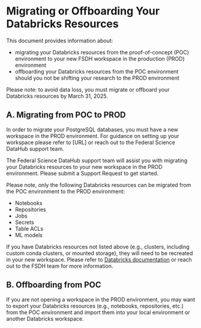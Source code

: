 # Migrating or Offboarding Your Databricks Resources

This document provides information about:

* migrating your Databricks resources from the proof-of-concept (POC) environment to your new FSDH workspace in the production (PROD) environment
* offboarding your Databricks resources from the POC environment should you not be shifting your research to the PROD environment

Please note: to avoid data loss, you must migrate or offboard your Databricks resources by March 31, 2025.

## A. Migrating from POC to PROD

In order to migrate your PostgreSQL databases, you must have a new workspace in the PROD environment. For guidance on setting up your workspace please refer to [URL] or reach out to the Federal Science DataHub support team.

The Federal Science DataHub support team will assist you with migrating your Databricks resources to your new workspace in the PROD environment. Please submit a Support Request to get started.

Please note, only the following Databricks resources can be migrated from the POC environment to the PROD environment: 

* Notebooks
* Repositories
* Jobs
* Secrets
* Table ACLs
* ML models

If you have Databricks resources not listed above (e.g., clusters, including custom conda clusters, or mounted storage), they will need to be recreated in your new workspace. Please refer to [Databricks documentation](https://github.com/databrickslabs/migrate) or reach out to the FSDH team for more information.

## B. Offboarding from POC

If you are not opening a workspace in the PROD environment, you may want to export your Databricks resources (e.g., notebooks, repositories, etc.) from the POC environment and import them into your local environment or another Databricks workspace.
